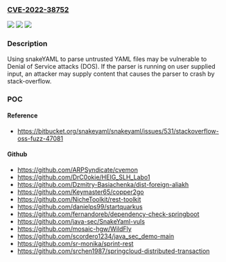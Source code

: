 ### [CVE-2022-38752](https://cve.mitre.org/cgi-bin/cvename.cgi?name=CVE-2022-38752)
![](https://img.shields.io/static/v1?label=Product&message=SnakeYAML&color=blue)
![](https://img.shields.io/static/v1?label=Version&message=%3C%3D%201.31%20&color=brighgreen)
![](https://img.shields.io/static/v1?label=Vulnerability&message=CWE-121%20Stack-based%20Buffer%20Overflow&color=brighgreen)

### Description

Using snakeYAML to parse untrusted YAML files may be vulnerable to Denial of Service attacks (DOS). If the parser is running on user supplied input, an attacker may supply content that causes the parser to crash by stack-overflow.

### POC

#### Reference
- https://bitbucket.org/snakeyaml/snakeyaml/issues/531/stackoverflow-oss-fuzz-47081

#### Github
- https://github.com/ARPSyndicate/cvemon
- https://github.com/DrC0okie/HEIG_SLH_Labo1
- https://github.com/Dzmitry-Basiachenka/dist-foreign-aliakh
- https://github.com/Keymaster65/copper2go
- https://github.com/NicheToolkit/rest-toolkit
- https://github.com/danielps99/startquarkus
- https://github.com/fernandoreb/dependency-check-springboot
- https://github.com/java-sec/SnakeYaml-vuls
- https://github.com/mosaic-hgw/WildFly
- https://github.com/scordero1234/java_sec_demo-main
- https://github.com/sr-monika/sprint-rest
- https://github.com/srchen1987/springcloud-distributed-transaction

